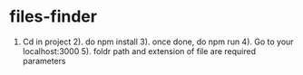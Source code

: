 # files-finder

  1. Cd in project
  2). do npm install
  3). once done, do npm run
  4). Go to your localhost:3000
  5). foldr path and extension of file are required parameters
